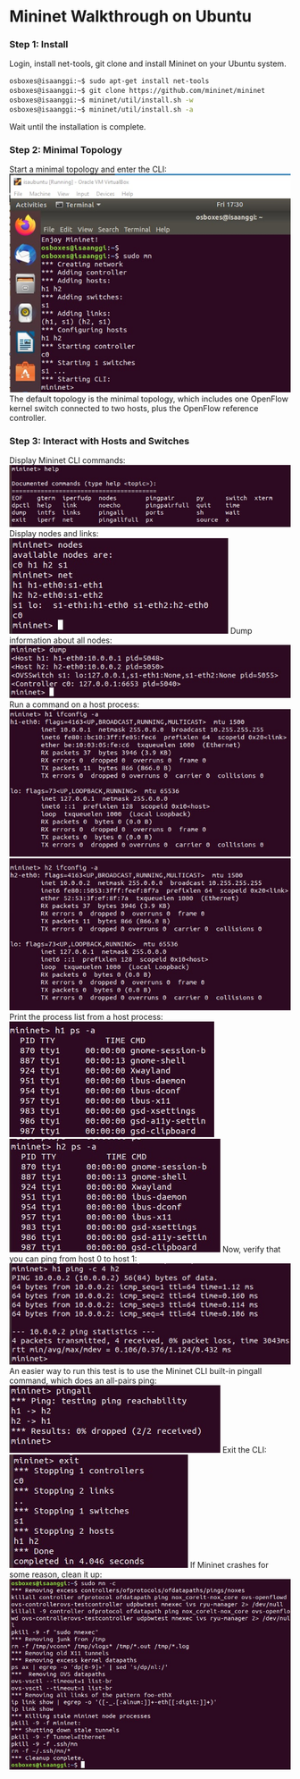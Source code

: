 # Mininet Walkthrough on Ubuntu
### Step 1: Install
Login, install net-tools, git clone and install Mininet on your Ubuntu system.
```bash
osboxes@isaanggi:~$ sudo apt-get install net-tools
osboxes@isaanggi:~$ git clone https://github.com/mininet/mininet
osboxes@isaanggi:~$ mininet/util/install.sh -w
osboxes@isaanggi:~$ mininet/util/install.sh -a
```
Wait until the installation is complete.
### Step 2: Minimal Topology
Start a minimal topology and enter the CLI:
![1](gambar/mininet-start-topology.jpg)
The default topology is the minimal topology, which includes one OpenFlow kernel switch connected to two hosts, plus the OpenFlow reference controller.
### Step 3: Interact with Hosts and Switches
Display Mininet CLI commands:
![2](gambar/mininet-cli-command.jpg)
Display nodes and links:
![3](gambar/mininet-nodes-links.jpg)
Dump information about all nodes:
![4](gambar/mininet-dump.jpg)
Run a command on a host process:
![5](gambar/mininet-h1-config.jpg)
![6](gambar/mininet-h2-config.jpg)
Print the process list from a host process:
![7](gambar/mininet-h1-ps.jpg)
![8](gambar/mininet-h2-ps.jpg)
Now, verify that you can ping from host 0 to host 1:
![9](gambar/mininet-h1-ping-h2.jpg)
An easier way to run this test is to use the Mininet CLI built-in pingall command, which does an all-pairs ping:
![10](gambar/mininet-pingall.jpg)
Exit the CLI:
![11](gambar/mininet-exit.jpg)
If Mininet crashes for some reason, clean it up:
![12](gambar/mininet-cleanup.jpg)












